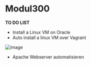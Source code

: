 # Modul300

__TO DO LIST__

- Install a Linux VM on Oracle
- Auto install a linux VM over Vagrant

![image](https://github.com/ImSlacking/Modul300/assets/70324314/f92321d5-9044-428b-a44a-7e66db4f1bfa)

- Apache Webserver automatisieren